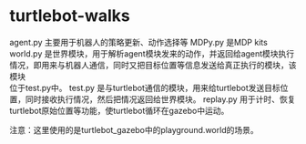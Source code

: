 # turtlebot-walks

agent.py   主要用于机器人的策略更新、动作选择等
MDPy.py    是MDP kits
world.py   是世界模块，用于解析agent模块发来的动作，并返回给agent模块执行情况，即用来与机器人通信，同时又把目标位置等信息发送给真正执行的模块，该模块       
           位于test.py中。
test.py    是与turtlebot通信的模块，用来给turtlebot发送目标位置，同时接收执行情况，然后把情况返回给世界模块。
replay.py  用于计时、恢复turtlebot原始位置等功能，使turtlebot循环在gazebo中运动。

注意：这里使用的是turtlebot_gazebo中的playground.world的场景。
